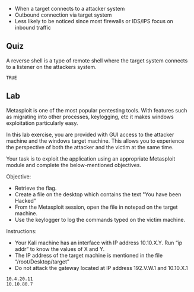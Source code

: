 - When a target connects to a attacker system 
- Outbound connection via target system
- Less likely to be noticed since most firewalls or IDS/IPS focus on inbound traffic




## Quiz

A reverse shell is a type of remote shell where the target system connects to a listener on the attackers system.

	TRUE

## Lab

Metasploit is one of the most popular pentesting tools. With features such as migrating into other processes, keylogging, etc it makes windows exploitation particularly easy. 

In this lab exercise, you are provided with GUI access to the attacker machine and the windows target machine. This allows you to experience the perspective of both the attacker and the victim at the same time. 

Your task is to exploit the application using an appropriate Metasploit module and complete the below-mentioned objectives. 

Objective: 

- Retrieve the flag.
- Create a file on the desktop which contains the text "You have been Hacked"
- From the Metasploit session, open the file in notepad on the target machine.
- Use the keylogger to log the commands typed on the victim machine.

Instructions:

- Your Kali machine has an interface with IP address 10.10.X.Y. Run “ip addr” to know the values of X and Y.
- The IP address of the target machine is mentioned in the file “/root/Desktop/target”
- Do not attack the gateway located at IP address 192.V.W.1 and 10.10.X.1

```
10.4.20.11
10.10.80.7
```



